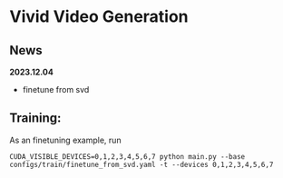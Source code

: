 # Vivid Video Generation

## News
**2023.12.04**
- finetune from svd


## Training:

As an finetuning example, run

```
CUDA_VISIBLE_DEVICES=0,1,2,3,4,5,6,7 python main.py --base configs/train/finetune_from_svd.yaml -t --devices 0,1,2,3,4,5,6,7
```


